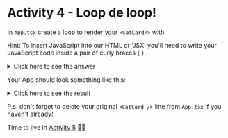 # Activity 4 - Loop de loop!

In `App.tsx` create a loop to render your `<CatCard/>` with

Hint: To insert JavaScript into our HTML or 'JSX' you'll need to write your JavaScript code inside a pair of curly braces { }.

<details>
<summary>Click here to see the answer</summary>
<pre>

```
    {cats.map(cat => <CatCard /> )}
```

Ok let's break it down. 🔨

We first told React we were going to insert some JavaScript into our `App.tsx` return statement by writing a pair of curly bois (braces)

We took our cat data and used the `.map()` method to loop through our cat objects

For every cat object in our cat data array, we return a `<CatCard />`

Neat 👍

</pre>
</details>

Your App should look something like this:

<details>
<summary>Click here to see the result</summary>
<pre>

![Cats! Cats everywhere!](../public/activity_4_example.jpg)

</pre>
</details>

P.s. don't forget to delete your original `<CatCard />` line from `App.tsx` if you haven't already!

Time to jive in [Activity 5](./activity_5.md) 💃🕺
